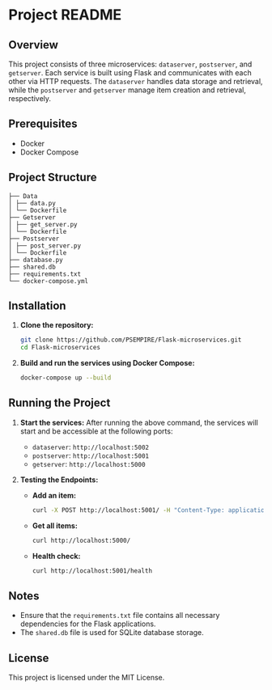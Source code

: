 # Project README

## Overview
This project consists of three microservices: `dataserver`, `postserver`, and `getserver`. Each service is built using Flask and communicates with each other via HTTP requests. The `dataserver` handles data storage and retrieval, while the `postserver` and `getserver` manage item creation and retrieval, respectively.

## Prerequisites
- Docker
- Docker Compose

## Project Structure
```
├── Data
│ ├── data.py
│ └── Dockerfile
├── Getserver
│ ├── get_server.py
│ └── Dockerfile
├── Postserver
│ ├── post_server.py
│ └── Dockerfile
├── database.py
├── shared.db
├── requirements.txt
└── docker-compose.yml
```

## Installation

1. **Clone the repository:**
   ```bash
   git clone https://github.com/PSEMPIRE/Flask-microservices.git
   cd Flask-microservices
   ```

2. **Build and run the services using Docker Compose:**
   ```bash
   docker-compose up --build
   ```

## Running the Project

1. **Start the services:**
   After running the above command, the services will start and be accessible at the following ports:
   - `dataserver`: `http://localhost:5002`
   - `postserver`: `http://localhost:5001`
   - `getserver`: `http://localhost:5000`

2. **Testing the Endpoints:**
   - **Add an item:**
     ```bash
     curl -X POST http://localhost:5001/ -H "Content-Type: application/json" -d '{"name": "Item Name"}'
     ```
   - **Get all items:**
     ```bash
     curl http://localhost:5000/
     ```
   - **Health check:**
     ```bash
     curl http://localhost:5001/health
     ```

## Notes
- Ensure that the `requirements.txt` file contains all necessary dependencies for the Flask applications.
- The `shared.db` file is used for SQLite database storage.

## License
This project is licensed under the MIT License.
